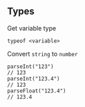 ## Types

Get variable type

```typeof <variable>```

Convert `string` to `number`

```
parseInt("123")
// 123
parseInt("123.4")
// 123
parseFloat("123.4")
// 123.4
```
